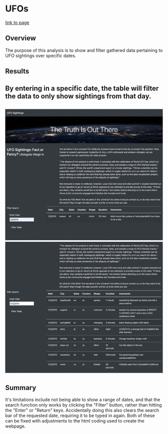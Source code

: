 # UFOs

[link to page](http://127.0.0.1:5500/index.html?)


## Overview
The purpose of this analysis is to show and filter gathered data pertaining to UFO sightings over specific dates.

## Results
By entering in a specific date, the table will filter the data to only show sightings from that day.
------------------------------------------------------------------------------------------------------------------------------------------------
![ex1](ex1.png)
![ex2](ex2.png)
------------------------------------------------------------------------------------------------------------------------------------------------

## Summary
It's limitations include not being able to show a range of dates, and that the search function only works by clicking the "Filter" button, rather than hitting the "Enter" or "Return" keys. Accidentally doing this also clears the search bar of the requested date, requiring it to be typed in again. Both of these can be fixed with adjustments to the html coding used to create the webpage.
